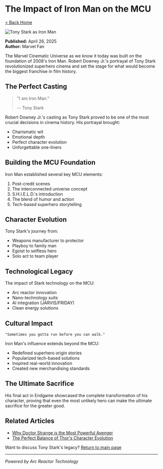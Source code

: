 # The Impact of Iron Man on the MCU

[< Back Home](/)

![Tony Stark as Iron Man](/images/ironman.png)

**Published:** April 26, 2025  
**Author:** Marvel Fan

The Marvel Cinematic Universe as we know it today was built on the foundation of 2008's Iron Man. Robert Downey Jr.'s portrayal of Tony Stark revolutionized superhero cinema and set the stage for what would become the biggest franchise in film history.

## The Perfect Casting

> "I am Iron Man."
>
> -- Tony Stark

Robert Downey Jr.'s casting as Tony Stark proved to be one of the most crucial decisions in cinema history. His portrayal brought:

- Charismatic wit
- Emotional depth
- Perfect character evolution
- Unforgettable one-liners

## Building the MCU Foundation

Iron Man established several key MCU elements:

1. Post-credit scenes
2. The interconnected universe concept
3. S.H.I.E.L.D.'s introduction
4. The blend of humor and action
5. Tech-based superhero storytelling

## Character Evolution

Tony Stark's journey from:
- Weapons manufacturer to protector
- Playboy to family man
- Egoist to selfless hero
- Solo act to team player

## Technological Legacy

The impact of Stark technology on the MCU:
- Arc reactor innovation
- Nano-technology suits
- AI integration (JARVIS/FRIDAY)
- Clean energy solutions

## Cultural Impact

```
"Sometimes you gotta run before you can walk."
```

Iron Man's influence extends beyond the MCU:
- Redefined superhero origin stories
- Popularized tech-based solutions
- Inspired real-world innovation
- Created new merchandising standards

## The Ultimate Sacrifice

His final act in Endgame showcased the complete transformation of his character, proving that even the most unlikely hero can make the ultimate sacrifice for the greater good.

## Related Articles

- [Why Doctor Strange is the Most Powerful Avenger](/blog/strange)
- [The Perfect Balance of Thor's Character Evolution](/blog/thor)

Want to discuss Tony Stark's legacy? [Return to main page](/)

---
*Powered by Arc Reactor Technology*